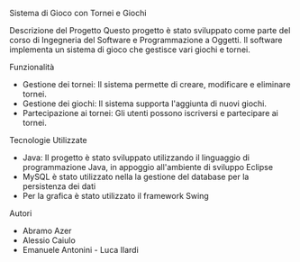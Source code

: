 Sistema di Gioco con Tornei e Giochi

 Descrizione del Progetto
Questo progetto è stato sviluppato come parte del corso di Ingegneria del Software e Programmazione a Oggetti. Il software implementa un sistema di gioco che gestisce vari giochi e tornei.

Funzionalità
- Gestione dei tornei: Il sistema permette di creare, modificare e eliminare tornei.
- Gestione dei giochi: Il sistema supporta l'aggiunta di nuovi giochi.
- Partecipazione ai tornei: Gli utenti possono iscriversi e partecipare ai tornei.

 Tecnologie Utilizzate
- Java: Il progetto è stato sviluppato utilizzando il linguaggio di programmazione Java, in appoggio all'ambiente di sviluppo Eclipse
- MySQL è stato utilizzato nella la gestione del database per la persistenza dei dati
- Per la grafica è stato utilizzato il framework Swing

Autori
- Abramo Azer
- Alessio Caiulo
- Emanuele Antonini
- Luca Ilardi
